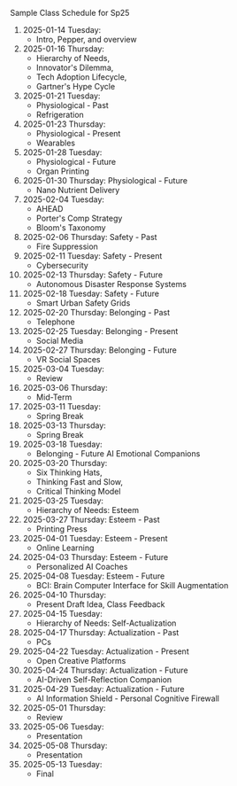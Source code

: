 Sample Class Schedule for Sp25

1. 2025-01-14 Tuesday:  
    - Intro, Pepper, and overview 
2. 2025-01-16 Thursday:  
    - Hierarchy of Needs,  
    - Innovator's Dilemma,  
    - Tech Adoption Lifecycle,  
    - Gartner's Hype Cycle 
3. 2025-01-21 Tuesday:  
    - Physiological - Past 
    - Refrigeration 
4. 2025-01-23 Thursday:  
    - Physiological - Present 
    - Wearables 
5. 2025-01-28 Tuesday:
    - Physiological - Future  
    - Organ Printing 
6. 2025-01-30 Thursday: Physiological - Future  
    - Nano Nutrient Delivery 
7. 2025-02-04 Tuesday:  
    - AHEAD  
    - Porter's Comp Strategy   
    - Bloom's Taxonomy 
8. 2025-02-06 Thursday: Safety - Past 
    - Fire Suppression 
9. 2025-02-11 Tuesday: Safety - Present 
    - Cybersecurity 
10. 2025-02-13 Thursday: Safety - Future 
    - Autonomous Disaster Response Systems 
11. 2025-02-18 Tuesday: Safety - Future 
    - Smart Urban Safety Grids 
12. 2025-02-20 Thursday: Belonging - Past 
    - Telephone 
13. 2025-02-25 Tuesday: Belonging - Present 
    - Social Media 
14. 2025-02-27 Thursday: Belonging - Future 
    - VR Social Spaces 
15. 2025-03-04 Tuesday:  
    - Review 
16. 2025-03-06 Thursday:  
    - Mid-Term 
17. 2025-03-11 Tuesday:  
    - Spring Break 
18. 2025-03-13 Thursday:  
    - Spring Break 
19. 2025-03-18 Tuesday:  
    - Belonging - Future  AI Emotional Companions 
20. 2025-03-20 Thursday:  
    - Six Thinking Hats,  
    - Thinking Fast and Slow,  
    - Critical Thinking Model 
21. 2025-03-25 Tuesday:  
    - Hierarchy of Needs: Esteem 
22. 2025-03-27 Thursday: Esteem - Past 
    - Printing Press 
23. 2025-04-01 Tuesday: Esteem - Present 
    - Online Learning 
24. 2025-04-03 Thursday: Esteem - Future 
    - Personalized AI Coaches 
25. 2025-04-08 Tuesday: Esteem - Future  
    - BCI: Brain Computer Interface for Skill Augmentation 
26. 2025-04-10 Thursday:  
    - Present Draft Idea, Class Feedback 
27. 2025-04-15 Tuesday:   
    - Hierarchy of Needs: Self-Actualization 
28. 2025-04-17 Thursday: Actualization - Past 
    - PCs 
29. 2025-04-22 Tuesday: Actualization - Present 
    - Open Creative Platforms 
30. 2025-04-24 Thursday: Actualization - Future 
    - AI-Driven Self-Reflection Companion 
31. 2025-04-29 Tuesday: Actualization - Future 
    - AI Information Shield - Personal Cognitive Firewall 
32. 2025-05-01 Thursday:  
    - Review 
33. 2025-05-06 Tuesday:  
    - Presentation 
34. 2025-05-08 Thursday:
    - Presentation 
35. 2025-05-13 Tuesday:
    - Final 
